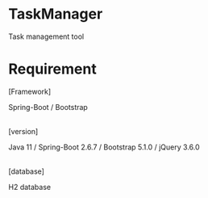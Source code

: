 # TaskManager
Task management tool
# Requirement
<div>
  <p>[Framework]</p>
  <span>Spring-Boot </spam>/
  <span>Bootstrap </span>
</div>
<br>
<div>
  <p>[version]</p>
  <span>Java 11 </span>/
  <span>Spring-Boot 2.6.7 </span>/
  <span>Bootstrap 5.1.0 </span>/
  <span>jQuery 3.6.0 </span>
</div>
<br>
<div>
  <p>[database]</p>
  <span>H2 database </span>
</div>

